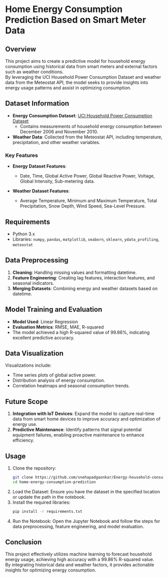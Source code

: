# Home Energy Consumption Prediction Based on Smart Meter Data

## Overview
This project aims to create a predictive model for household energy consumption using historical data from smart meters and external factors such as weather conditions. \
By leveraging the UCI Household Power Consumption Dataset and weather data from the Meteostat API, the model seeks to provide insights into energy usage patterns and assist in optimizing consumption.

## Dataset Information
- **Energy Consumption Dataset**: [UCI Household Power Consumption Dataset](https://archive.ics.uci.edu/dataset/235/individual+household+electric+power+consumption)
  - Contains measurements of household energy consumption between December 2006 and November 2010.
- **Weather Data**: Collected from the Meteostat API, including temperature, precipitation, and other weather variables.

### Key Features
- **Energy Dataset Features**:
  - Date, Time, Global Active Power, Global Reactive Power, Voltage, Global Intensity, Sub-metering data.
  
- **Weather Dataset Features**:
  - Average Temperature, Minimum and Maximum Temperature, Total Precipitation, Snow Depth, Wind Speed, Sea-Level Pressure.

## Requirements
- Python 3.x
- Libraries: `numpy`, `pandas`, `matplotlib`, `seaborn`, `sklearn`, `ydata_profiling`, `meteostat`

## Data Preprocessing
1. **Cleaning**: Handling missing values and formatting datetime.
2. **Feature Engineering**: Creating lag features, interaction features, and seasonal indicators.
3. **Merging Datasets**: Combining energy and weather datasets based on datetime.

## Model Training and Evaluation
- **Model Used**: Linear Regression
- **Evaluation Metrics**: RMSE, MAE, R-squared
- The model achieved a high R-squared value of 99.86%, indicating excellent predictive accuracy.

## Data Visualization
Visualizations include:
- Time series plots of global active power.
- Distribution analysis of energy consumption.
- Correlation heatmaps and seasonal consumption trends.

## Future Scope
1. **Integration with IoT Devices**: Expand the model to capture real-time data from smart home devices to improve accuracy and optimization of energy use.
2. **Predictive Maintenance**: Identify patterns that signal potential equipment failures, enabling proactive maintenance to enhance efficiency.

## Usage
1. Clone the repository:
   ```bash
   git clone https://github.com/snehapadgaonkar/Energy-household-consumption.git
   cd home-energy-consumption-prediction
2. Load the Dataset: Ensure you have the dataset in the specified location or update the path in the notebook.
3. Install the required libraries:
   ```bash
   pip install -r requirements.txt
4. Run the Notebook: Open the Jupyter Notebook and follow the steps for data preprocessing, feature engineering, and model evaluation.

## Conclusion
This project effectively utilizes machine learning to forecast household energy usage, achieving high accuracy with a 99.86% R-squared value. \
By integrating historical data and weather factors, it provides actionable insights for optimizing energy consumption.